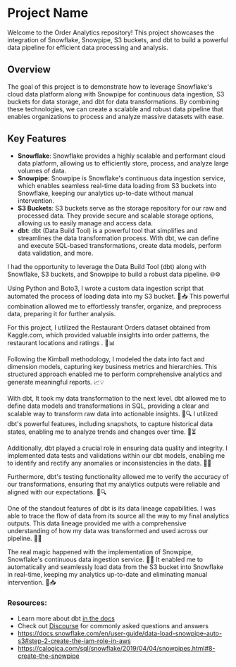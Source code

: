 # Project Name

Welcome to the Order Analytics repository! This project showcases the integration of Snowflake, Snowpipe, S3 buckets, and dbt to build a powerful data pipeline for efficient data processing and analysis.

## Overview

The goal of this project is to demonstrate how to leverage Snowflake's cloud data platform along with Snowpipe for continuous data ingestion, S3 buckets for data storage, and dbt for data transformations. By combining these technologies, we can create a scalable and robust data pipeline that enables organizations to process and analyze massive datasets with ease.

## Key Features

- **Snowflake**: Snowflake provides a highly scalable and performant cloud data platform, allowing us to efficiently store, process, and analyze large volumes of data.
- **Snowpipe**: Snowpipe is Snowflake's continuous data ingestion service, which enables seamless real-time data loading from S3 buckets into Snowflake, keeping our analytics up-to-date without manual intervention.
- **S3 Buckets**: S3 buckets serve as the storage repository for our raw and processed data. They provide secure and scalable storage options, allowing us to easily manage and access data.
- **dbt**: dbt (Data Build Tool) is a powerful tool that simplifies and streamlines the data transformation process. With dbt, we can define and execute SQL-based transformations, create data models, perform data validation, and more.

I had the opportunity to leverage the Data Build Tool (dbt) along with Snowflake, S3 buckets, and Snowpipe to build a robust data pipeline. 🌐⚙️

Using Python and Boto3, I wrote a custom data ingestion script that automated the process of loading data into my S3 bucket. 🐍📥 This powerful combination allowed me to effortlessly transfer, organize, and preprocess data, preparing it for further analysis.

For this project, I utilized the Restaurant Orders dataset obtained from Kaggle.com, which provided valuable insights into order patterns, the restaurant locations and ratings . 🍔📊

Following the Kimball methodology, I modeled the data into fact and dimension models, capturing key business metrics and hierarchies. This structured approach enabled me to perform comprehensive analytics and generate meaningful reports. 📈💡

With dbt, It took my data transformation to the next level. dbt allowed me to define data models and transformations in SQL, providing a clear and scalable way to transform raw data into actionable insights. 🧬🔍
I utilized dbt's powerful features, including snapshots, to capture historical data states, enabling me to analyze trends and changes over time. 📸⏳

Additionally, dbt played a crucial role in ensuring data quality and integrity. I implemented data tests and validations within our dbt models, enabling me to identify and rectify any anomalies or inconsistencies in the data. 🧪✅

Furthermore, dbt's testing functionality allowed me to verify the accuracy of our transformations, ensuring that my analytics outputs were reliable and aligned with our expectations. 🧪🔍

One of the standout features of dbt is its data lineage capabilities. I was able to trace the flow of data from its source all the way to my final analytics outputs. This data lineage provided me with a comprehensive understanding of how my data was transformed and used across our pipeline. 🔗🚦

The real magic happened with the implementation of Snowpipe, Snowflake's continuous data ingestion service. 🌟🌊 It enabled me to automatically and seamlessly load data from the S3 bucket into Snowflake in real-time, keeping my analytics up-to-date and eliminating manual intervention. 🔄📥

### Resources:
- Learn more about dbt [in the docs](https://docs.getdbt.com/docs/introduction)
- Check out [Discourse](https://discourse.getdbt.com/) for commonly asked questions and answers
- https://docs.snowflake.com/en/user-guide/data-load-snowpipe-auto-s3#step-2-create-the-iam-role-in-aws
- https://calogica.com/sql/snowflake/2019/04/04/snowpipes.html#8-create-the-snowpipe
